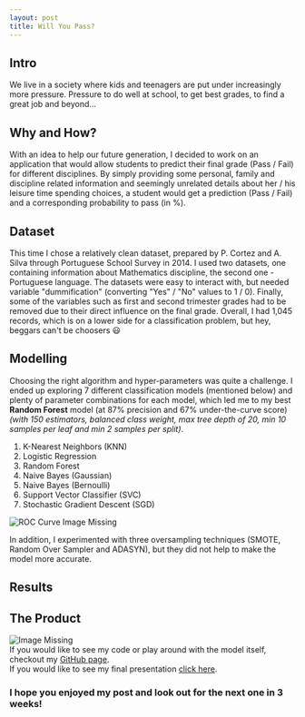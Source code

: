 ```yaml
---
layout: post
title: Will You Pass?
---
```

## Intro  
We live in a society where kids and teenagers are put under increasingly more pressure. Pressure to do well at school, to get best grades, to find a great job and beyond...

## Why and How?  
With an idea to help our future generation, I decided to work on an application that would allow students to predict their final grade (Pass / Fail) for different disciplines.
By simply providing some personal, family and discipline related information and seemingly unrelated details about her / his leisure time spending choices, a student would get a prediction (Pass / Fail) and a corresponding probability to pass (in %).

## Dataset
This time I chose a relatively clean dataset, prepared by P. Cortez and A. Silva through Portuguese School Survey in 2014. I used two datasets, one containing information about Mathematics discipline, the second one - Portuguese language.
The datasets were easy to interact with, but needed variable "dummification" (converting "Yes" / "No" values to 1 / 0). Finally, some of the variables such as first and second trimester grades had to be removed due to their direct influence on the final grade. Overall, I had 1,045 records, which is on a lower side for a classification problem, but hey, beggars can't be choosers :smiley:  

## Modelling  
Choosing the right algorithm and hyper-parameters was quite a challenge. I ended up exploring 7 different classification models (mentioned below) and plenty of parameter combinations for each model, which led me to my best **Random Forest** model (at 87% precision and 67% under-the-curve score) *(with 150 estimators, balanced class weight, max tree depth of 20, min 10 samples per leaf and min 2 samples per split)*.
  1. K-Nearest Neighbors (KNN)
  2. Logistic Regression
  3. Random Forest
  4. Naive Bayes (Gaussian)
  5. Naive Bayes (Bernoulli)
  6. Support Vector Classifier (SVC)
  7. Stochastic Gradient Descent (SGD)

![ROC Curve Image Missing]({{"/assets/ROC_Curve.png"|https://github.com/mastaus/mastaus.github.io/blob/draft/assets/ROC_Curve.png}})

In addition, I experimented with three oversampling techniques (SMOTE, Random Over Sampler and ADASYN), but they did not help to make the model more accurate.

## Results

## The Product
![Image Missing]({{"/assets/app_interface.png"|https://github.com/mastaus/mastaus.github.io/blob/master/assets/app_interface.png}})  
If you would like to see my code or play around with the model itself, checkout my [GitHub page](https://github.com/mastaus/metis_projects/tree/master/Student_Grade_Estimator).   
If you would like to see my final presentation [click here]().  

### I hope you enjoyed my post and look out for the next one in 3 weeks!
